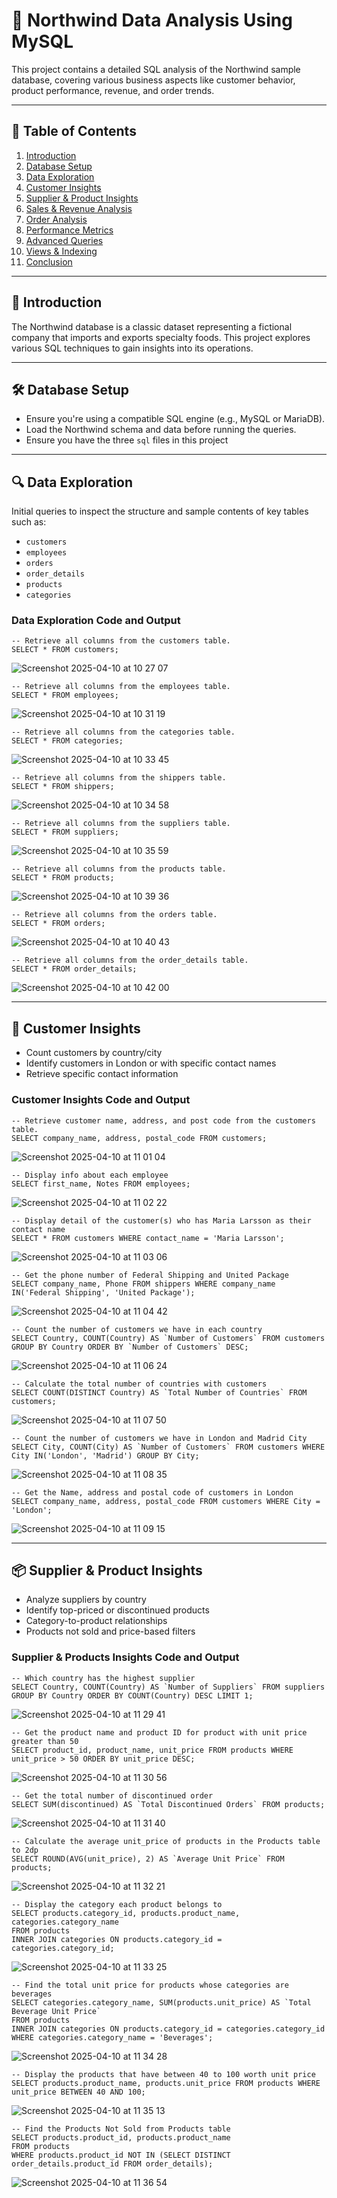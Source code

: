 # 🧾 Northwind Data Analysis Using MySQL

This project contains a detailed SQL analysis of the Northwind sample database, covering various business aspects like customer behavior, product performance, revenue, and order trends.

---

## 📘 Table of Contents

1. [Introduction](#introduction)
2. [Database Setup](#database-setup)
3. [Data Exploration](#data-exploration)
4. [Customer Insights](#customer-insights)
5. [Supplier & Product Insights](#supplier--product-insights)
6. [Sales & Revenue Analysis](#sales--revenue-analysis)
7. [Order Analysis](#order-analysis)
8. [Performance Metrics](#performance-metrics)
9. [Advanced Queries](#advanced-queries)
10. [Views & Indexing](#views--indexing)
11. [Conclusion](#conclusion)

---

## 🧠 Introduction

The Northwind database is a classic dataset representing a fictional company that imports and exports specialty foods. This project explores various SQL techniques to gain insights into its operations.

---

## 🛠 Database Setup

- Ensure you're using a compatible SQL engine (e.g., MySQL or MariaDB).
- Load the Northwind schema and data before running the queries.
- Ensure you have the three `sql` files in this project

---

## 🔍 Data Exploration

Initial queries to inspect the structure and sample contents of key tables such as:
- `customers`
- `employees`
- `orders`
- `order_details`
- `products`
- `categories`

### Data Exploration Code and Output

```
-- Retrieve all columns from the customers table.
SELECT * FROM customers;
```
![Screenshot 2025-04-10 at 10 27 07](https://github.com/user-attachments/assets/97cc139c-f136-481e-b9e0-f4cd0ed00324)

```
-- Retrieve all columns from the employees table.
SELECT * FROM employees;
```
![Screenshot 2025-04-10 at 10 31 19](https://github.com/user-attachments/assets/d22b61b0-0f0d-43aa-9066-084a7b7fa5ef)

```
-- Retrieve all columns from the categories table.
SELECT * FROM categories;
```
![Screenshot 2025-04-10 at 10 33 45](https://github.com/user-attachments/assets/6e3dc2cb-74c0-431f-a84d-13fe74b58940)

```
-- Retrieve all columns from the shippers table.
SELECT * FROM shippers;
```
![Screenshot 2025-04-10 at 10 34 58](https://github.com/user-attachments/assets/ba42948c-255a-45ea-bb07-67a9fa68e370)

```
-- Retrieve all columns from the suppliers table.
SELECT * FROM suppliers;
```
![Screenshot 2025-04-10 at 10 35 59](https://github.com/user-attachments/assets/78d4d597-72a6-4717-a443-f1e5a976ed52)

```
-- Retrieve all columns from the products table.
SELECT * FROM products;
```
![Screenshot 2025-04-10 at 10 39 36](https://github.com/user-attachments/assets/b2f7ee12-5192-404c-8f11-b8a43eab6f3c)

```
-- Retrieve all columns from the orders table.
SELECT * FROM orders;
```
![Screenshot 2025-04-10 at 10 40 43](https://github.com/user-attachments/assets/c8ea695a-8e98-4e6d-b50e-f89a2cd588ab)

```
-- Retrieve all columns from the order_details table.
SELECT * FROM order_details;
```
![Screenshot 2025-04-10 at 10 42 00](https://github.com/user-attachments/assets/3d81b3cf-b780-420d-8f11-b180b1265fcf)

---

## 👥 Customer Insights

- Count customers by country/city
- Identify customers in London or with specific contact names
- Retrieve specific contact information

### Customer Insights Code and Output
```
-- Retrieve customer name, address, and post code from the customers table.
SELECT company_name, address, postal_code FROM customers;
```
![Screenshot 2025-04-10 at 11 01 04](https://github.com/user-attachments/assets/27808dfc-3d48-4692-99cb-d9d427b355ae)


```
-- Display info about each employee
SELECT first_name, Notes FROM employees;
```
![Screenshot 2025-04-10 at 11 02 22](https://github.com/user-attachments/assets/b7ae84cc-65ee-4915-80ad-0b5cf3f2d4a7)


```
-- Display detail of the customer(s) who has Maria Larsson as their contact name
SELECT * FROM customers WHERE contact_name = 'Maria Larsson';
```
![Screenshot 2025-04-10 at 11 03 06](https://github.com/user-attachments/assets/95580334-73cb-4460-a90b-824cd7a5d1cc)


```
-- Get the phone number of Federal Shipping and United Package
SELECT company_name, Phone FROM shippers WHERE company_name IN('Federal Shipping', 'United Package');
```
![Screenshot 2025-04-10 at 11 04 42](https://github.com/user-attachments/assets/b4124331-5b4c-460a-a9ab-a840e687f6c0)


```
-- Count the number of customers we have in each country
SELECT Country, COUNT(Country) AS `Number of Customers` FROM customers GROUP BY Country ORDER BY `Number of Customers` DESC;
```
![Screenshot 2025-04-10 at 11 06 24](https://github.com/user-attachments/assets/f2504e5d-1b7c-4ad6-89da-2d72d56419cc)


```
-- Calculate the total number of countries with customers
SELECT COUNT(DISTINCT Country) AS `Total Number of Countries` FROM customers;
```
![Screenshot 2025-04-10 at 11 07 50](https://github.com/user-attachments/assets/f3356868-5315-429c-8a1e-ce1043aaffa9)


```
-- Count the number of customers we have in London and Madrid City
SELECT City, COUNT(City) AS `Number of Customers` FROM customers WHERE City IN('London', 'Madrid') GROUP BY City;
```
![Screenshot 2025-04-10 at 11 08 35](https://github.com/user-attachments/assets/9babc495-5909-4021-a097-e02b6355ddaa)


```
-- Get the Name, address and postal code of customers in London
SELECT company_name, address, postal_code FROM customers WHERE City = 'London';
```
![Screenshot 2025-04-10 at 11 09 15](https://github.com/user-attachments/assets/2e7950d1-040d-494e-b1b7-1efd45187ba0)

---

## 📦 Supplier & Product Insights

- Analyze suppliers by country
- Identify top-priced or discontinued products
- Category-to-product relationships
- Products not sold and price-based filters

### Supplier & Products Insights Code and Output
```
-- Which country has the highest supplier
SELECT Country, COUNT(Country) AS `Number of Suppliers` FROM suppliers GROUP BY Country ORDER BY COUNT(Country) DESC LIMIT 1;
```
![Screenshot 2025-04-10 at 11 29 41](https://github.com/user-attachments/assets/bcf62ddf-9d26-4f2e-a967-b747c5aa2d8c)


```
-- Get the product name and product ID for product with unit price greater than 50
SELECT product_id, product_name, unit_price FROM products WHERE unit_price > 50 ORDER BY unit_price DESC;
```
![Screenshot 2025-04-10 at 11 30 56](https://github.com/user-attachments/assets/deaf459f-7fe3-48dd-93ab-891cd2254e0c)


```
-- Get the total number of discontinued order
SELECT SUM(discontinued) AS `Total Discontinued Orders` FROM products;
```
![Screenshot 2025-04-10 at 11 31 40](https://github.com/user-attachments/assets/e646569e-9941-43d0-9493-96c55af398ee)


```
-- Calculate the average unit_price of products in the Products table to 2dp
SELECT ROUND(AVG(unit_price), 2) AS `Average Unit Price` FROM products;
```
![Screenshot 2025-04-10 at 11 32 21](https://github.com/user-attachments/assets/6bd7b312-0501-4184-9aba-fa1338500f6d)


```
-- Display the category each product belongs to
SELECT products.category_id, products.product_name, categories.category_name
FROM products
INNER JOIN categories ON products.category_id = categories.category_id;
```
![Screenshot 2025-04-10 at 11 33 25](https://github.com/user-attachments/assets/993a3762-3521-4aa0-bad7-99b61666b6ac)


```
-- Find the total unit price for products whose categories are beverages
SELECT categories.category_name, SUM(products.unit_price) AS `Total Beverage Unit Price`
FROM products
INNER JOIN categories ON products.category_id = categories.category_id
WHERE categories.category_name = 'Beverages';
```
![Screenshot 2025-04-10 at 11 34 28](https://github.com/user-attachments/assets/2ac9aab7-9f9b-4e55-8389-3ed55691820c)


```
-- Display the products that have between 40 to 100 worth unit price
SELECT products.product_name, products.unit_price FROM products WHERE unit_price BETWEEN 40 AND 100;
```
![Screenshot 2025-04-10 at 11 35 13](https://github.com/user-attachments/assets/9efcb503-6c78-4de1-9791-e173ff2c5895)


```
-- Find the Products Not Sold from Products table
SELECT products.product_id, products.product_name
FROM products
WHERE products.product_id NOT IN (SELECT DISTINCT order_details.product_id FROM order_details);
```
![Screenshot 2025-04-10 at 11 36 54](https://github.com/user-attachments/assets/afc834d0-7448-4429-afcd-9865d5f91e2e)
